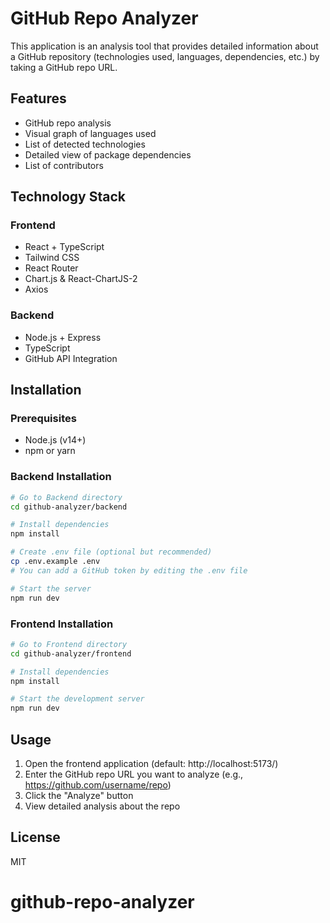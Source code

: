 # GitHub Repo Analyzer

This application is an analysis tool that provides detailed information about a GitHub repository (technologies used, languages, dependencies, etc.) by taking a GitHub repo URL.

## Features

- GitHub repo analysis
- Visual graph of languages used
- List of detected technologies
- Detailed view of package dependencies
- List of contributors

## Technology Stack

### Frontend

- React + TypeScript
- Tailwind CSS
- React Router
- Chart.js & React-ChartJS-2
- Axios

### Backend

- Node.js + Express
- TypeScript
- GitHub API Integration

## Installation

### Prerequisites

- Node.js (v14+)
- npm or yarn

### Backend Installation

```bash
# Go to Backend directory
cd github-analyzer/backend

# Install dependencies
npm install

# Create .env file (optional but recommended)
cp .env.example .env
# You can add a GitHub token by editing the .env file

# Start the server
npm run dev
```

### Frontend Installation

```bash
# Go to Frontend directory
cd github-analyzer/frontend

# Install dependencies
npm install

# Start the development server
npm run dev
```

## Usage

1. Open the frontend application (default: http://localhost:5173/)
2. Enter the GitHub repo URL you want to analyze (e.g., https://github.com/username/repo)
3. Click the "Analyze" button
4. View detailed analysis about the repo

## License

MIT

# github-repo-analyzer
